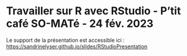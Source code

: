 # Travailler sur R avec RStudio - P’tit café SO-MATé - 24 fév. 2023

Le support de la présentation est accessible ici : https://sandrinelyser.github.io/slides/RStudioPresentation
